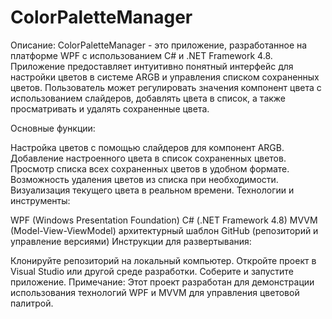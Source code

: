 # ColorPaletteManager
Описание:
ColorPaletteManager - это приложение, разработанное на платформе WPF с использованием C# и .NET Framework 4.8. Приложение предоставляет интуитивно понятный интерфейс для настройки цветов в системе ARGB и управления списком сохраненных цветов. Пользователь может регулировать значения компонент цвета с использованием слайдеров, добавлять цвета в список, а также просматривать и удалять сохраненные цвета.

Основные функции:

Настройка цветов с помощью слайдеров для компонент ARGB.
Добавление настроенного цвета в список сохраненных цветов.
Просмотр списка всех сохраненных цветов в удобном формате.
Возможность удаления цветов из списка при необходимости.
Визуализация текущего цвета в реальном времени.
Технологии и инструменты:

WPF (Windows Presentation Foundation)
C# (.NET Framework 4.8)
MVVM (Model-View-ViewModel) архитектурный шаблон
GitHub (репозиторий и управление версиями)
Инструкции для развертывания:

Клонируйте репозиторий на локальный компьютер.
Откройте проект в Visual Studio или другой среде разработки.
Соберите и запустите приложение.
Примечание:
Этот проект разработан для демонстрации использования технологий WPF и MVVM для управления цветовой палитрой.
